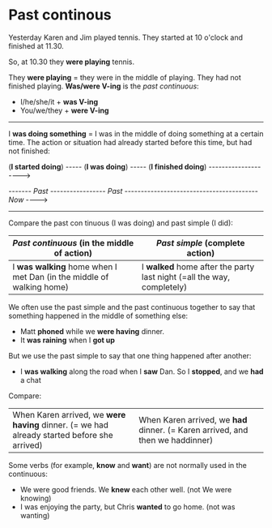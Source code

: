# Past continous

Yesterday Karen and Jim played tennis. They started at
10 o'clock and finished at 11.30.

So, at 10.30 they **were playing** tennis.

They **were playing** = they were in the middle of playing.
They had not finished playing.
**Was/were V-ing** is the *past continuous*:

- I/he/she/it + **was V-ing**
- You/we/they + **were V-ing**

---
I **was doing something** = I was in the middle of doing something at a certain time. The action or
situation had already started before this time, but had not finished:

(**I started doing**) ----- (**I was doing**) ----- (**I finished doing**) -------------------->

------- *Past* ----------------- *Past* ----------------------------------------- *Now* ---->

---
Compare the past con tinuous (I was doing) and past simple (I did):

| *Past continuous* (in the middle of action) | *Past simple* (complete action) |
| --- | --- |
| I **was walking** home when I met Dan (in the middle of walking home) | I **walked** home after the party last night (=all the way, completely) |

We often use the past simple and the past continuous together to say that something happened in the
middle of something else:

- Matt **phoned** while we **were having** dinner.
- It **was raining** when I **got up**

But we use the past simple to say that one thing happened after another:

- I **was walking** along the road when I **saw** Dan. So I **stopped**, and we **had** a chat

Compare:

| | | |
|-|-|-|
| When Karen arrived, we **were having** dinner. (= we had already started before she arrived) | When Karen arrived, we **had** dinner. (= Karen arrived, and then we haddinner) |

Some verbs (for example, **know** and **want**) are not normally used in the continuous:

- We were good friends. We **knew** each other well. (not We were knowing)
- I was enjoying the party, but Chris **wanted** to go home. (not was wanting)
